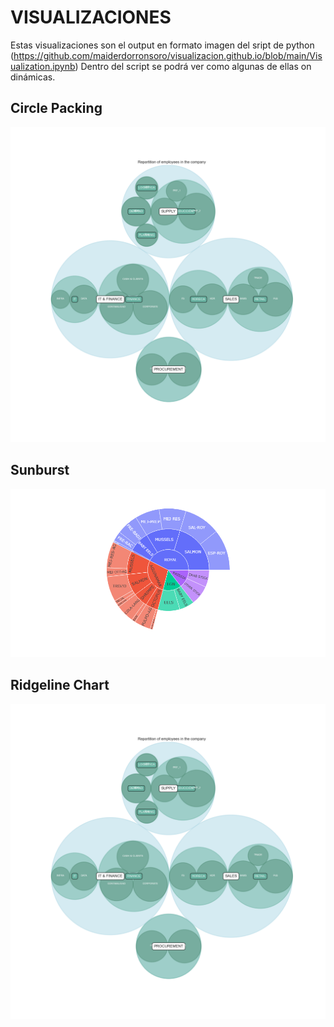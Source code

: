 # VISUALIZACIONES 
Estas visualizaciones son el output en formato imagen del sript de python (https://github.com/maiderdorronsoro/visualizacion.github.io/blob/main/Visualization.ipynb)
Dentro del script se podrá ver como algunas de ellas on dinámicas. 

## Circle Packing
![alt text](https://github.com/maiderdorronsoro/visualizacion.github.io/blob/main/circle_packing.png?raw=true)

## Sunburst
![alt text](https://github.com/maiderdorronsoro/visualizacion.github.io/blob/main/sunburst.png?raw=true)

## Ridgeline Chart

![alt text](https://github.com/maiderdorronsoro/visualizacion.github.io/blob/main/circle_packing.png?raw=true)


                
